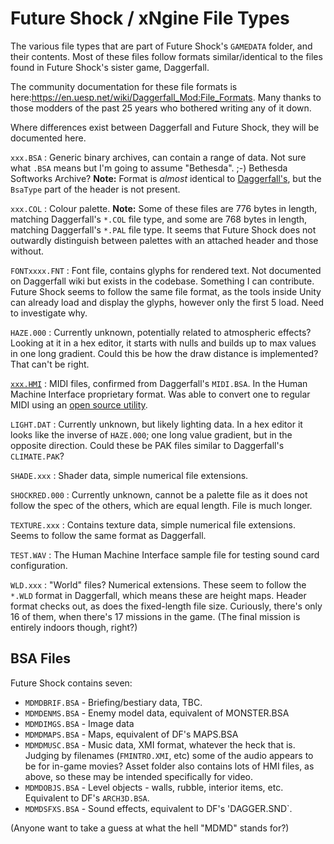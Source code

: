# Future Shock / xNgine File Types

The various file types that are part of Future Shock's `GAMEDATA` folder, and their contents. Most of these files follow
formats similar/identical to the files found in Future Shock's sister game, Daggerfall. 

The community documentation for these file formats is here:https://en.uesp.net/wiki/Daggerfall_Mod:File_Formats. 
Many thanks to those modders of the past 25 years who bothered writing any of it down.

Where differences exist between Daggerfall and Future Shock, they will be documented here.

`xxx.BSA`
: Generic binary archives, can contain a range of data. Not sure what `.BSA` means but I'm going to assume "Bethesda". ;-) Bethesda Softworks Archive? **Note:** Format is _almost_ identical to 
[Daggerfall's](https://en.uesp.net/wiki/Daggerfall_Mod:BSA_file_formats), but the `BsaType` part of the header is not
present. 

`xxx.COL`
: Colour palette. **Note:** Some of these files are 776 bytes in length, matching Daggerfall's `*.COL` file type, and 
some are 768 bytes in length, matching Daggerfall's `*.PAL` file type. It seems that Future Shock does not outwardly 
distinguish between palettes with an attached header and those without.

`FONTxxxx.FNT`
: Font file, contains glyphs for rendered text. Not documented on Daggerfall wiki but exists in the codebase. Something 
I can contribute. Future Shock seems to follow the same file format, as the tools inside Unity can already load and 
display the glyphs, however only the first 5 load. Need to investigate why.

`HAZE.000`
: Currently unknown, potentially related to atmospheric effects? Looking at it in a hex editor, it starts with nulls 
and builds up to max values in one long gradient. Could this be how the draw distance is implemented? That can't be
right.

[`xxx.HMI`](./MUSIC.md)
: MIDI files, confirmed from Daggerfall's `MIDI.BSA`. In the Human Machine Interface proprietary format. Was able to 
convert one to regular MIDI using an [open source utility](https://github.com/Sembiance/midistar2mid/).

`LIGHT.DAT`
: Currently unknown, but likely lighting data. In a hex editor it looks like the inverse of `HAZE.000`; one long value
gradient, but in the opposite direction. Could these be PAK files similar to Daggerfall's `CLIMATE.PAK`?

`SHADE.xxx`
: Shader data, simple numerical file extensions.

`SHOCKRED.000`
: Currently unknown, cannot be a palette file as it does not follow the spec of the others, which are equal length. File
is much longer.

`TEXTURE.xxx`
: Contains texture data, simple numerical file extensions. Seems to follow the same format as Daggerfall.

`TEST.WAV`
: The Human Machine Interface sample file for testing sound card configuration.

`WLD.xxx`
: "World" files? Numerical extensions. These seem to follow the `*.WLD` format in Daggerfall, which means these are 
height maps. Header format checks out, as does the fixed-length file size. Curiously, there's only 16 of them, when 
there's 17 missions in the game. (The final mission is entirely indoors though, right?)

## BSA Files

Future Shock contains seven:

* `MDMDBRIF.BSA` - Briefing/bestiary data, TBC.
* `MDMDENMS.BSA` - Enemy model data, equivalent of MONSTER.BSA
* `MDMDIMGS.BSA` - Image data
* `MDMDMAPS.BSA` - Maps, equivalent of DF's MAPS.BSA
* `MDMDMUSC.BSA` - Music data, XMI format, whatever the heck that is. Judging by filenames (`FMINTRO.XMI`, etc) some of the audio appears to be for in-game movies? Asset folder also contains lots of HMI files, as above, so these may be intended specifically for video.
* `MDMDOBJS.BSA` - Level objects - walls, rubble, interior items, etc. Equivalent to DF's `ARCH3D.BSA`.
* `MDMDSFXS.BSA` - Sound effects, equivalent to DF's 'DAGGER.SND`.

(Anyone want to take a guess at what the hell "MDMD" stands for?)